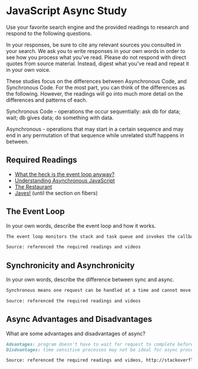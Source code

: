 # JavaScript Async Study

Use your favorite search engine and the provided readings to research and
respond to the following questions.

In your responses, be sure to cite any relevant sources you consulted in your
search. We ask you to write responses in your own words in order to see how you
process what you've read. Please do not respond with direct quotes from source
material. Instead, digest what you've read and repeat it in your own voice.

These studies focus on the differences between Asynchronous Code, and
Synchronous Code. For the most part, you can think of the differences as the
following. However, the readings will go into much more detail on the
differences and patterns of each.

Synchronous Code - operations the occur sequentially: ask db for data; wait; db gives data; do something with data.

Asynchronous - operations that may start in a certain sequence and may end in any permutation of that sequence while unrelated stuff happens in between.

## Required Readings

-   [What the heck is the event loop anyway?](https://www.youtube.com/watch?v=8aGhZQkoFbQ)
-   [Understanding Asynchronous JavaScript](https://www.youtube.com/watch?v=vMfg0xGjcOI)
-   [The Restaurant](https://www.codeschool.com/blog/2014/10/30/understanding-node-js/)
-   [Javes!](https://www.discovermeteor.com/blog/understanding-sync-async-javascript-node/) (until the section on fibers)

## The Event Loop

In your own words, describe the event loop and how it works.

```md
The event loop monitors the stack and task queue and invokes the callbacks in the queue/moves the callbacks to the stack when the stack is empty.

Source: referenced the required readings and videos
```

## Synchronicity and Asynchronicity

In your own words, describe the difference between sync and async.

```md
Synchronous means one request can be handled at a time and cannot move on to the next request until the current request is complete. Asynchronous means a request can begin and the program can move on to another request before the initial request is complete.

Source: referenced the required readings and videos
```

## Async Advantages and Disadvantages

What are some advantages and disadvantages of async?

```md
Advantages: program doesn't have to wait for request to complete before moving to another request, program can process many requests, parallel threads,creates a more responsive user experience
Disdvantages: time sensitive processes may not be ideal for async processes, callbacks may get backed up in the queue, "callback hell" (nested callback functions)

Source: referenced the required readings and videos, http://stackoverflow.com/questions/25098066/what-is-callback-hell-and-how-and-why-rx-solves-it,
